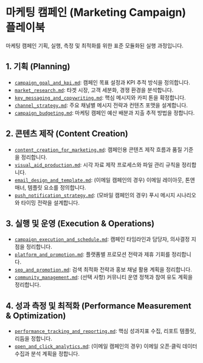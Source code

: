 # 마케팅 캠페인 (Marketing Campaign) 플레이북

마케팅 캠페인 기획, 실행, 측정 및 최적화를 위한 표준 모듈화된 실행 과정입니다.

## 1. 기획 (Planning)

* [`campaign_goal_and_kpi.md`](../modules/campaign_goal_and_kpi.md): 캠페인 목표 설정과 KPI 추적 방식을 정의합니다.
* [`market_research.md`](../modules/market_research.md): 타겟 시장, 고객 세분화, 경쟁 환경을 분석합니다.
* [`key_messaging_and_copywriting.md`](../modules/key_messaging_and_copywriting.md): 핵심 메시지와 카피 톤을 확정합니다.
* [`channel_strategy.md`](../modules/channel_strategy.md): 주요 채널별 메시지 전략과 컨텐츠 포맷을 설계합니다.
* [`campaign_budgeting.md`](../modules/campaign_budgeting.md): 마케팅 캠페인 예산 배분과 지출 추적 방법을 정합니다.

## 2. 콘텐츠 제작 (Content Creation)

* [`content_creation_for_marketing.md`](../modules/content_creation_for_marketing.md): 캠페인용 콘텐츠 제작 흐름과 품질 기준을 정리합니다.
* [`visual_aid_production.md`](../modules/visual_aid_production.md): 시각 자료 제작 프로세스와 파일 관리 규칙을 정리합니다.
* [`email_design_and_template.md`](../modules/email_design_and_template.md): (이메일 캠페인의 경우) 이메일 레이아웃, 톤앤매너, 템플릿 요소를 정의합니다.
* [`push_notification_strategy.md`](../modules/push_notification_strategy.md): (모바일 캠페인의 경우) 푸시 메시지 시나리오와 타이밍 전략을 설계합니다.

## 3. 실행 및 운영 (Execution & Operations)

* [`campaign_execution_and_schedule.md`](../modules/campaign_execution_and_schedule.md): 캠페인 타임라인과 담당자, 의사결정 지점을 정리합니다.
* [`platform_and_promotion.md`](../modules/platform_and_promotion.md): 플랫폼별 프로모션 전략과 제휴 기회를 정리합니다.
* [`seo_and_promotion.md`](../modules/seo_and_promotion.md): 검색 최적화 전략과 홍보 채널 활용 계획을 정리합니다.
* [`community_management.md`](../modules/community_management.md): (선택 사항) 커뮤니티 운영 정책과 참여 유도 계획을 정리합니다.

## 4. 성과 측정 및 최적화 (Performance Measurement & Optimization)

* [`performance_tracking_and_reporting.md`](../modules/performance_tracking_and_reporting.md): 핵심 성과지표 수집, 리포트 템플릿, 리듬을 정합니다.
* [`open_and_click_analytics.md`](../modules/open_and_click_analytics.md): (이메일 캠페인의 경우) 이메일 오픈·클릭 데이터 수집과 분석 계획을 정합니다.
